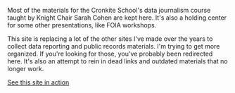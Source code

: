 Most of the materials for the Cronkite School's data journalism course taught by Knight Chair Sarah Cohen are kept here. It's also a holding center for some other presentations, like FOIA workshops.

This site is replacing a lot of the other sites I've made over the years to collect data reporting and public records materials. I'm trying to get more organized. If you're looking for those, you've probably been redirected here. It's also an attempt to rein in dead links and outdated materials that no longer work.

[See this site in action](https://cronkitedata.github.io/cronkite-docs)
